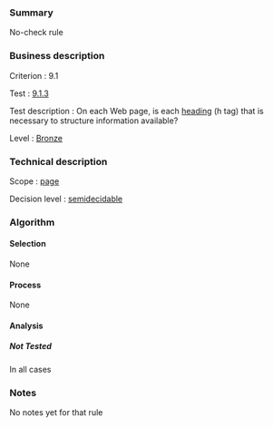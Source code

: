### Summary

No-check rule

### Business description

Criterion : 9.1

Test :
[9.1.3](http://www.accessiweb.org/index.php/accessiweb-22-english-version.html#test-9-1-3)

Test description : On each Web page, is each
[heading](http://www.braillenet.org/accessibilite/referentiel-aw21-en/glossaire.php#mTitre)
(h tag) that is necessary to structure information available?

Level : [Bronze](/en/category/rules-design/accessiweb-11/level/bronze)

### Technical description

Scope : [page](/en/category/rules-design/accessiweb-11/scope/page)

Decision level :
[semidecidable](/en/category/rules-design/accessiweb-11/decision-level/semidecidable)

### Algorithm

#### Selection

None

#### Process

None

#### Analysis

##### Not Tested

In all cases

### Notes

No notes yet for that rule
